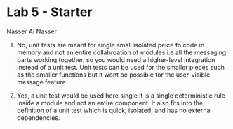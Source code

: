 # Lab 5 - Starter
Nasser Al Nasser

1. No, unit tests are meant for single small isolated peice fo code in memory and not an entire collabroation of modules i.e all the messaging parts working together, so you would need a higher-level integration instead of a unit test. Unit tests can be used for the smaller pieces such as the smaller functions but it wont be possible for the user-visible message feature.

2. Yes, a unit test would be used here single it is a single deterministic rule inside a module and not an entire component. It also fits into the definition of a unit test which is quick, isolated, and has no external dependencies.